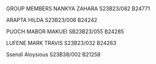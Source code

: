 GROUP MEMBERS
NANKYA ZAHARA S23B23/082 B24771

ARAPTA HILDA S23B23/006 B24242

PUOCH MABOR MAKUEI SB23B23/055 B24285

LUFENE MARK TRAVIS S23B23/032 B24263

Ssendi Aloysious S23B38/002 B21258
